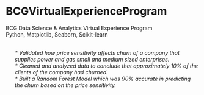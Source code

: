 # BCGVirtualExperienceProgram
BCG Data Science &amp; Analytics Virtual Experience Program
<br /> Python, Matplotlib, Seaborn, Scikit-learn
<ul>
  <i>
    <br />* Validated how price sensitivity affects churn of a company that supplies power and gas small and medium sized enterprises.
    <br />* Cleaned and analyzed data to conclude that approximately 10% of the clients of the company had churned.
    <br />* Built a Random Forest Model which was 90% accurate in predicting the churn based on the price sensitivity.
</i>
</ul

